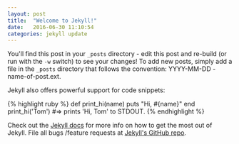 ```yaml
---
layout: post
title:  "Welcome to Jekyll!"
date:   2016-06-30 11:10:54
categories: jekyll update
---
```


You'll find this post in your `_posts` directory - edit this post and re-build (or run with the `-w`
		switch) to see your changes!
To add new posts, simply add a file in the `_posts` directory that follows the convention: YYYY-MM-DD
-name-of-post.ext.

Jekyll also offers powerful support for code snippets:

{% highlight ruby %}
def print_hi(name)
	  puts "Hi, #{name}"
	  end
	  print_hi('Tom')
#=> prints 'Hi, Tom' to STDOUT.
{% endhighlight %}

Check out the [Jekyll docs][jekyll] for more info on how to get the most out of Jekyll. File all bugs
/feature requests at [Jekyll's GitHub repo][jekyll-gh].

[jekyll-gh]: https://github.com/jekyll/jekyll
[jekyll]:    http://jekyllrb.com
